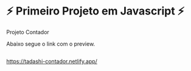 # ⚡ Primeiro Projeto em Javascript ⚡
Projeto Contador

Abaixo segue o link com o preview.
##
https://tadashi-contador.netlify.app/
